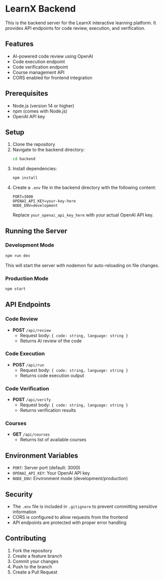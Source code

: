 # LearnX Backend

This is the backend server for the LearnX interactive learning platform. It provides API endpoints for code review, execution, and verification.

## Features

- AI-powered code review using OpenAI
- Code execution endpoint
- Code verification endpoint
- Course management API
- CORS enabled for frontend integration

## Prerequisites

- Node.js (version 14 or higher)
- npm (comes with Node.js)
- OpenAI API key

## Setup

1. Clone the repository
2. Navigate to the backend directory:
   ```bash
   cd backend
   ```
3. Install dependencies:
   ```bash
   npm install
   ```
4. Create a `.env` file in the backend directory with the following content:
   ```
   PORT=3000
   OPENAI_API_KEY=your-key-here
   NODE_ENV=development
   ```
   Replace `your_openai_api_key_here` with your actual OpenAI API key.

## Running the Server

### Development Mode
```bash
npm run dev
```
This will start the server with nodemon for auto-reloading on file changes.

### Production Mode
```bash
npm start
```

## API Endpoints

### Code Review
- **POST** `/api/review`
  - Request body: `{ code: string, language: string }`
  - Returns AI review of the code

### Code Execution
- **POST** `/api/run`
  - Request body: `{ code: string, language: string }`
  - Returns code execution output

### Code Verification
- **POST** `/api/verify`
  - Request body: `{ code: string, language: string }`
  - Returns verification results

### Courses
- **GET** `/api/courses`
  - Returns list of available courses

## Environment Variables

- `PORT`: Server port (default: 3000)
- `OPENAI_API_KEY`: Your OpenAI API key
- `NODE_ENV`: Environment mode (development/production)

## Security

- The `.env` file is included in `.gitignore` to prevent committing sensitive information
- CORS is configured to allow requests from the frontend
- API endpoints are protected with proper error handling

## Contributing

1. Fork the repository
2. Create a feature branch
3. Commit your changes
4. Push to the branch
5. Create a Pull Request 